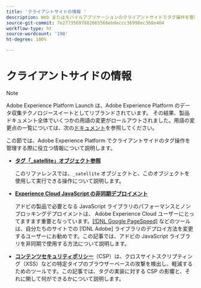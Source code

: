 ```yaml
---
title: 'クライアントサイドの情報 '
description: Web またはモバイルアプリケーションのクライアントサイドでタグ操作を管理する方法を説明します。
source-git-commit: 7e27735697882065566ebdeccc36998ec368e404
workflow-type: ht
source-wordcount: '198'
ht-degree: 100%

---
```


# クライアントサイドの情報

>[!NOTE]
>
>Adobe Experience Platform Launch は、Adobe Experience Platform のデータ収集テクノロジースイートとしてリブランドされています。 その結果、製品ドキュメント全体でいくつかの用語の変更がロールアウトされました。用語の変更点の一覧については、次の[ドキュメント](../../term-updates.md)を参照してください。

この節では、Adobe Experience Platform でクライアントサイドのタグ操作を管理する際に役立つ情報について説明します。

* [**タグ「_satellite」オブジェクト参照**](satellite-object.md)

   このリファレンスでは、`_satellite` オブジェクトと、このオブジェクトを使用して実行できる操作について説明します。

* [**Experience Cloud JavaScript の非同期デプロイメント**](asynchronous-deployment.md)

   アドビの製品で必要となる JavaScript ライブラリのパフォーマンスとノンブロッキングデプロイメントは、 Adobe Experience Cloud ユーザーにとってますます重要となっています。[[!DNL Google PageSpeed]](https://developers.google.com/speed/pagespeed/insights/) などのツールは、自分たちのサイトでの [!DNL Adobe] ライブラリのデプロイ方法を変更するユーザーにお勧めです。この記事では、アドビの JavaScript ライブラリを非同期で使用する方法について説明します。

* [**コンテンツセキュリティポリシー**](content-security-policy.md)（CSP）は、クロスサイトスクリプティング（XSS）などの特定タイプのブラウザーベースの攻撃を検出し、軽減するためのツールです。この記事では、タグの実装に対する CSP の影響と、それに関して何ができるかについて説明します。
